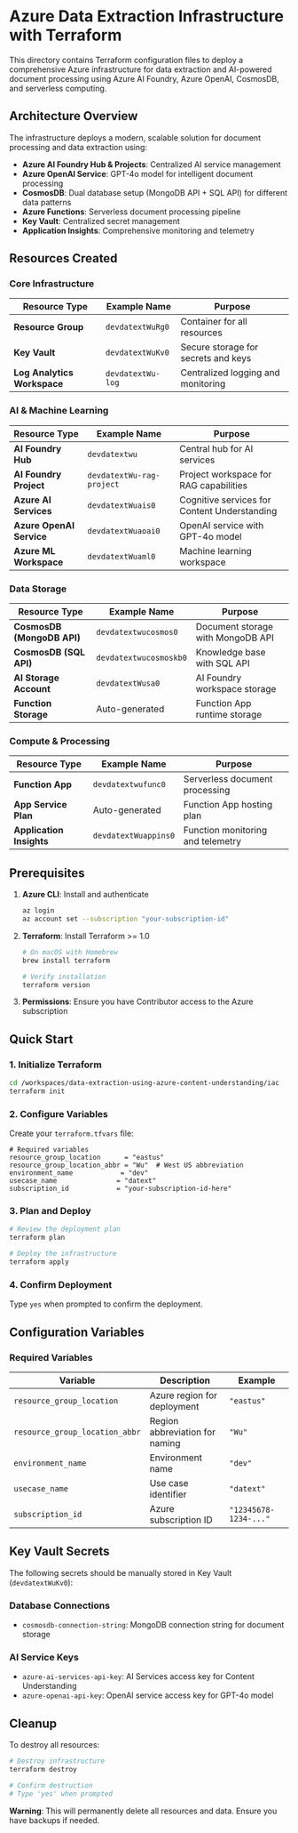 # Azure Data Extraction Infrastructure with Terraform

This directory contains Terraform configuration files to deploy a comprehensive Azure infrastructure for data extraction and AI-powered document processing using Azure AI Foundry, Azure OpenAI, CosmosDB, and serverless computing.

## Architecture Overview

The infrastructure deploys a modern, scalable solution for document processing and data extraction using:

- **Azure AI Foundry Hub & Projects**: Centralized AI service management
- **Azure OpenAI Service**: GPT-4o model for intelligent document processing
- **CosmosDB**: Dual database setup (MongoDB API + SQL API) for different data patterns
- **Azure Functions**: Serverless document processing pipeline
- **Key Vault**: Centralized secret management
- **Application Insights**: Comprehensive monitoring and telemetry

## Resources Created

### Core Infrastructure

| Resource Type | Example Name | Purpose |
|---------------|--------------|---------|
| **Resource Group** | `devdatextWuRg0` | Container for all resources |
| **Key Vault** | `devdatextWuKv0` | Secure storage for secrets and keys |
| **Log Analytics Workspace** | `devdatextWu-log` | Centralized logging and monitoring |

### AI & Machine Learning

| Resource Type | Example Name | Purpose |
|---------------|--------------|---------|
| **AI Foundry Hub** | `devdatextwu` | Central hub for AI services |
| **AI Foundry Project** | `devdatextWu-rag-project` | Project workspace for RAG capabilities |
| **Azure AI Services** | `devdatextWuais0` | Cognitive services for Content Understanding |
| **Azure OpenAI Service** | `devdatextWuaoai0` | OpenAI service with GPT-4o model |
| **Azure ML Workspace** | `devdatextWuaml0` | Machine learning workspace |

### Data Storage

| Resource Type | Example Name | Purpose |
|---------------|--------------|---------|
| **CosmosDB (MongoDB API)** | `devdatextwucosmos0` | Document storage with MongoDB API |
| **CosmosDB (SQL API)** | `devdatextwucosmoskb0` | Knowledge base with SQL API |
| **AI Storage Account** | `devdatextWusa0` | AI Foundry workspace storage |
| **Function Storage** | Auto-generated | Function App runtime storage |

### Compute & Processing

| Resource Type | Example Name | Purpose |
|---------------|--------------|---------|
| **Function App** | `devdatextwufunc0` | Serverless document processing |
| **App Service Plan** | Auto-generated | Function App hosting plan |
| **Application Insights** | `devdatextWuappins0` | Function monitoring and telemetry |

## Prerequisites

1. **Azure CLI**: Install and authenticate
   ```bash
   az login
   az account set --subscription "your-subscription-id"
   ```

2. **Terraform**: Install Terraform >= 1.0
   ```bash
   # On macOS with Homebrew
   brew install terraform
   
   # Verify installation
   terraform version
   ```

3. **Permissions**: Ensure you have Contributor access to the Azure subscription

## Quick Start

### 1. Initialize Terraform
```bash
cd /workspaces/data-extraction-using-azure-content-understanding/iac
terraform init
```

### 2. Configure Variables
Create your `terraform.tfvars` file:
```hcl
# Required variables
resource_group_location      = "eastus"
resource_group_location_abbr = "Wu"  # West US abbreviation
environment_name            = "dev"
usecase_name               = "datext"
subscription_id            = "your-subscription-id-here"
```

### 3. Plan and Deploy
```bash
# Review the deployment plan
terraform plan

# Deploy the infrastructure
terraform apply
```

### 4. Confirm Deployment
Type `yes` when prompted to confirm the deployment.

## Configuration Variables

### Required Variables

| Variable | Description | Example |
|----------|-------------|---------|
| `resource_group_location` | Azure region for deployment | `"eastus"` |
| `resource_group_location_abbr` | Region abbreviation for naming | `"Wu"` |
| `environment_name` | Environment name | `"dev"` |
| `usecase_name` | Use case identifier | `"datext"` |
| `subscription_id` | Azure subscription ID | `"12345678-1234-..."` |

## Key Vault Secrets

The following secrets should be manually stored in Key Vault (`devdatextWuKv0`):

### Database Connections
- `cosmosdb-connection-string`: MongoDB connection string for document storage

### AI Service Keys
- `azure-ai-services-api-key`: AI Services access key for Content Understanding
- `azure-openai-api-key`: OpenAI service access key for GPT-4o model

## Cleanup

To destroy all resources:

```bash
# Destroy infrastructure
terraform destroy

# Confirm destruction
# Type 'yes' when prompted
```

**Warning**: This will permanently delete all resources and data. Ensure you have backups if needed.